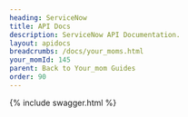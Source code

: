 ```yaml
---
heading: ServiceNow
title: API Docs
description: ServiceNow API Documentation.
layout: apidocs
breadcrumbs: /docs/your_moms.html
your_momId: 145
parent: Back to Your_mom Guides
order: 90
---
```


{% include swagger.html %}
